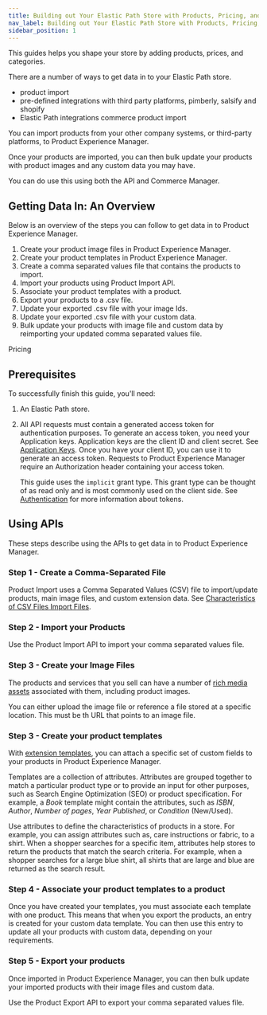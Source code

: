 ```yaml
---
title: Building out Your Elastic Path Store with Products, Pricing, and Categories
nav_label: Building out Your Elastic Path Store with Products, Pricing, and Categories 
sidebar_position: 1
---
```


This guides helps you shape your store by adding products, prices, and categories.

There are a number of ways to get data in to your Elastic Path store.

- product import
- pre-defined integrations with third party platforms, pimberly, salsify and shopify
- Elastic Path integrations commerce product import

You can import products from your other company systems, or third-party platforms, to Product Experience Manager.

Once your products are imported, you can then bulk update your products with product images and any custom data you may have.

You can do use this using both the API and Commerce Manager.


## Getting Data In: An Overview

Below is an overview of the steps you can follow to get data in to Product Experience Manager.

1. Create your product image files in Product Experience Manager.
2. Create your product templates in Product Experience Manager.
3. Create a comma separated values file that contains the products to import.
4. Import your products using Product Import API.
5. Associate your product templates with a product.
6. Export your products to a .csv file.
7. Update your exported .csv file with your image Ids.
8. Update your exported .csv file with your custom data. 
9. Bulk update your products with image file and custom data by reimporting your updated comma separated values file.

Pricing 

## Prerequisites

To successfully finish this guide, you'll need:

1. An Elastic Path store.
2. All API requests must contain a generated access token for authentication purposes. To generate an access token, you need your Application keys. Application keys are the client ID and client secret. See [Application Keys](https://beta.elasticpath.dev/docs/commerce-manager/application-keys/application-keys-cm). Once you have your client ID, you can use it to generate an access token. Requests to Product Experience Manager require an Authorization header containing your access token.

    This guide uses the `implicit` grant type. This grant type can be thought of as read only and is most commonly used on the client side. See [Authentication](https://beta.elasticpath.dev/docs/commerce-cloud/authentication/Tokens/implicit-token) for more information about tokens.

## Using APIs

These steps describe using the APIs to get data in to Product Experience Manager.

### Step 1 - Create a Comma-Separated File

Product Import uses a Comma Separated Values (CSV) file to import/update products, main image files, and custom extension data. See [Characteristics of CSV Files Import Files](https://beta.elasticpath.dev/docs/api/pxm/products/product-import-bulk-update#characteristics-of-csv-import-files).

### Step 2 - Import your Products

Use the Product Import API to import your comma separated values file.



### Step 3 - Create your Image Files

The products and services that you sell can have a number of [rich media assets](https://beta.elasticpath.dev/docs/api/pxm/files/files-introduction) associated with them, including product images. 

You can either upload the image file or reference a file stored at a specific location. This must be th URL that points to an image file. 



### Step 3 - Create your product templates

With [extension templates](https://beta.elasticpath.dev/docs/api/pxm/products/extending-products-with-templates), you can attach a specific set of custom fields to your products in Product Experience Manager. 

Templates are a collection of attributes. Attributes are grouped together to match a particular product type or to provide an input for other purposes, such as Search Engine Optimization (SEO) or product specification. For example, a _Book_ template might contain the attributes, such as _ISBN_, _Author_, _Number of pages_, _Year Published_, or _Condition_ (New/Used).

Use attributes to define the characteristics of products in a store. For example, you can assign attributes such as, care instructions or fabric, to a shirt. When a shopper searches for a specific item, attributes help stores to return the products that match the search criteria. For example, when a shopper searches for a large blue shirt, all shirts that are large and blue are returned as the search result.



### Step 4 - Associate your product templates to a product

Once you have created your templates, you must associate each template with one product. This means that when you export the products, an entry is created for your custom data template. You can then use this entry to update all your products with custom data, depending on your requirements.





### Step 5 - Export your products

Once imported in Product Experience Manager, you can then bulk update your imported products with their image files and custom data. 

Use the Product Export API to export your comma separated values file.


